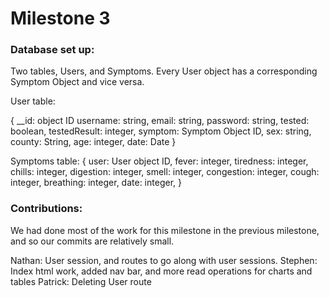 # Milestone 3


### Database set up:

Two tables, Users, and Symptoms. Every User object has a corresponding Symptom Object and vice versa.

User table:

 {
    __id: object ID
    username: string,
    email: string,
    password: string,
    tested: boolean,
    testedResult: integer,
    symptom: Symptom Object ID,
    sex: string,
    county: String,
    age: integer,
    date: Date
  }

  Symptoms table:
    {
        user: User object ID,
        fever: integer,
        tiredness: integer,
        chills: integer,
        digestion: integer,
        smell: integer,
        congestion: integer,
        cough: integer,
        breathing: integer,
        date: integer,
      }

### Contributions:
We had done most of the work for this milestone in the previous milestone, and so our commits are relatively small.

Nathan: User session, and routes to go along with user sessions.
Stephen: Index html work, added nav bar, and more read operations for charts and tables 
Patrick: Deleting User route